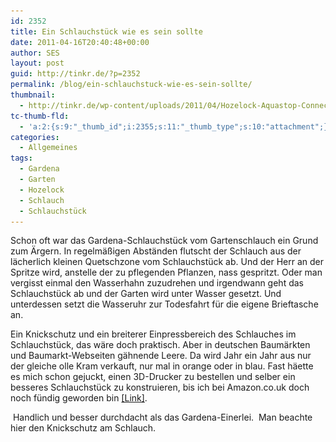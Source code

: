 ```yaml
---
id: 2352
title: Ein Schlauchstück wie es sein sollte
date: 2011-04-16T20:40:48+00:00
author: SES
layout: post
guid: http://tinkr.de/?p=2352
permalink: /blog/ein-schlauchstuck-wie-es-sein-sollte/
thumbnail:
  - http://tinkr.de/wp-content/uploads/2011/04/Hozelock-Aquastop-Connector_2_sml.jpg
tc-thumb-fld:
  - 'a:2:{s:9:"_thumb_id";i:2355;s:11:"_thumb_type";s:10:"attachment";}'
categories:
  - Allgemeines
tags:
  - Gardena
  - Garten
  - Hozelock
  - Schlauch
  - Schlauchstück
---
```

Schon oft war das Gardena-Schlauchstück vom Gartenschlauch ein Grund zum Ärgern. In regelmäßigen Abständen flutscht der Schlauch aus der lächerlich kleinen Quetschzone vom Schlauchstück ab. Und der Herr an der Spritze wird, anstelle der zu pflegenden Pflanzen, nass gespritzt. Oder man vergisst einmal den Wasserhahn zuzudrehen und irgendwann geht das Schlauchstück ab und der Garten wird unter Wasser gesetzt. Und unterdessen setzt die Wasseruhr zur Todesfahrt für die eigene Brieftasche an.

Ein Knickschutz und ein breiterer Einpressbereich des Schlauches im Schlauchstück, das wäre doch praktisch. Aber in deutschen Baumärkten und Baumarkt-Webseiten gähnende Leere. Da wird Jahr ein Jahr aus nur der gleiche olle Kram verkauft, nur mal in orange oder in blau.
Fast häette es mich schon gejuckt, einen 3D-Drucker zu bestellen und selber ein besseres Schlauchstück zu konstruieren, bis ich bei Amazon.co.uk doch noch fündig geworden bin [[Link]](http://www.amazon.co.uk/gp/product/B001OXDE0K/ref=oss_product).

<img loading="lazy" src="/assets/2011/04/Hozelock-Aquastop-Connector_2.jpg" alt="" title="Hozelock Aquastop Connector - einzeln"    srcset="/assets/2011/04/Hozelock-Aquastop-Connector_2.jpg 606w, /assets/2011/04/Hozelock-Aquastop-Connector_2-240x180.jpg 240w" sizes="(max-width: 606px) 100vw, 606px" />
Handlich und besser durchdacht als das Gardena-Einerlei.

<img loading="lazy" src="/assets/2011/04/Hozelock-Aquastop-Connector_1.jpg" alt="" title="Hozelock Aquastop Connector - montiert"    srcset="/assets/2011/04/Hozelock-Aquastop-Connector_1.jpg 606w, /assets/2011/04/Hozelock-Aquastop-Connector_1-240x180.jpg 240w" sizes="(max-width: 606px) 100vw, 606px" />
Man beachte hier den Knickschutz am Schlauch.

